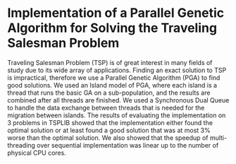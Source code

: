 # Implementation of a Parallel Genetic Algorithm for Solving the Traveling Salesman Problem

Traveling Salesman Problem (TSP) is of great interest in many fields of study due to its wide array of applications. Finding
an exact solution to TSP is impractical, therefore we use a Parallel Genetic Algorithm (PGA) to find good solutions. We used an Island
model of PGA, where each island is a thread that runs the basic GA on a sub-population, and the results are combined after all threads
are finished. We used a Synchronous Dual Queue to handle the data exchange between threads that is needed for the migration
between islands. The results of evaluating the implementation on 3 problems in TSPLIB showed that the implementation either found
the optimal solution or at least found a good solution that was at most 3% worse than the optimal solution. We also showed that the
speedup of multi-threading over sequential implementation was linear up to the number of physical CPU cores.


